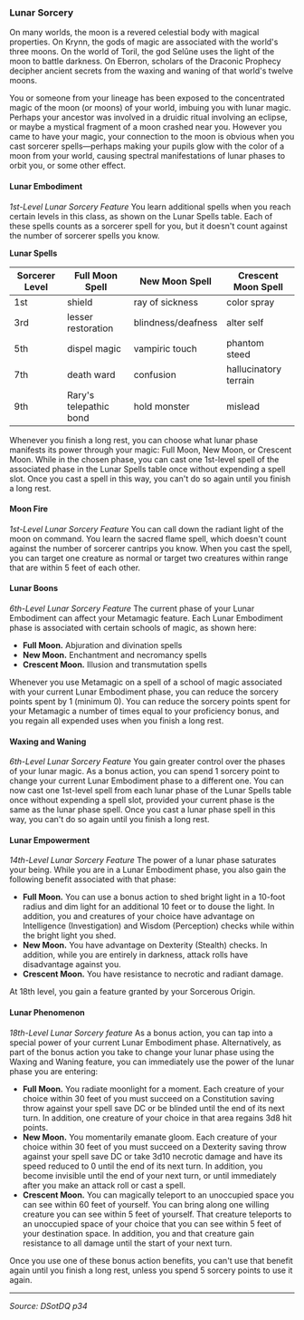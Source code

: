 ### Lunar Sorcery

On many worlds, the moon is a revered celestial body with magical properties. On Krynn, the gods of magic are associated with the world's three moons. On the world of Toril, the god Selûne uses the light of the moon to battle darkness. On Eberron, scholars of the Draconic Prophecy decipher ancient secrets from the waxing and waning of that world's twelve moons.

You or someone from your lineage has been exposed to the concentrated magic of the moon (or moons) of your world, imbuing you with lunar magic. Perhaps your ancestor was involved in a druidic ritual involving an eclipse, or maybe a mystical fragment of a moon crashed near you. However you came to have your magic, your connection to the moon is obvious when you cast sorcerer spells—perhaps making your pupils glow with the color of a moon from your world, causing spectral manifestations of lunar phases to orbit you, or some other effect.

#### Lunar Embodiment

*1st-Level Lunar Sorcery Feature*
You learn additional spells when you reach certain levels in this class, as shown on the Lunar Spells table. Each of these spells counts as a sorcerer spell for you, but it doesn't count against the number of sorcerer spells you know.

**Lunar Spells**

| Sorcerer Level | Full Moon Spell        | New Moon Spell     | Crescent Moon Spell   |
| -------------- | ---------------------- | ------------------ | --------------------- |
| 1st            | shield                 | ray of sickness    | color spray           |
| 3rd            | lesser restoration     | blindness/deafness | alter self            |
| 5th            | dispel magic           | vampiric touch     | phantom steed         |
| 7th            | death ward             | confusion          | hallucinatory terrain |
| 9th            | Rary's telepathic bond | hold monster       | mislead               |

Whenever you finish a long rest, you can choose what lunar phase manifests its power through your magic: Full Moon, New Moon, or Crescent Moon. While in the chosen phase, you can cast one 1st-level spell of the associated phase in the Lunar Spells table once without expending a spell slot. Once you cast a spell in this way, you can't do so again until you finish a long rest.

#### Moon Fire

*1st-Level Lunar Sorcery Feature*
You can call down the radiant light of the moon on command. You learn the sacred flame spell, which doesn't count against the number of sorcerer cantrips you know. When you cast the spell, you can target one creature as normal or target two creatures within range that are within 5 feet of each other.

#### Lunar Boons

*6th-Level Lunar Sorcery Feature*
The current phase of your Lunar Embodiment can affect your Metamagic feature. Each Lunar Embodiment phase is associated with certain schools of magic, as shown here:

- **Full Moon.** Abjuration and divination spells
- **New Moon.** Enchantment and necromancy spells
- **Crescent Moon.** Illusion and transmutation spells

Whenever you use Metamagic on a spell of a school of magic associated with your current Lunar Embodiment phase, you can reduce the sorcery points spent by 1 (minimum 0). You can reduce the sorcery points spent for your Metamagic a number of times equal to your proficiency bonus, and you regain all expended uses when you finish a long rest.

#### Waxing and Waning

*6th-Level Lunar Sorcery Feature*
You gain greater control over the phases of your lunar magic. As a bonus action, you can spend 1 sorcery point to change your current Lunar Embodiment phase to a different one.
You can now cast one 1st-level spell from each lunar phase of the Lunar Spells table once without expending a spell slot, provided your current phase is the same as the lunar phase spell. Once you cast a lunar phase spell in this way, you can't do so again until you finish a long rest.

#### Lunar Empowerment

*14th-Level Lunar Sorcery Feature*
The power of a lunar phase saturates your being. While you are in a Lunar Embodiment phase, you also gain the following benefit associated with that phase:
- **Full Moon.** You can use a bonus action to shed bright light in a 10-foot radius and dim light for an additional 10 feet or to douse the light. In addition, you and creatures of your choice have advantage on Intelligence (Investigation) and Wisdom (Perception) checks while within the bright light you shed.
- **New Moon.** You have advantage on Dexterity (Stealth) checks. In addition, while you are entirely in darkness, attack rolls have disadvantage against you.
- **Crescent Moon.** You have resistance to necrotic and radiant damage.

At 18th level, you gain a feature granted by your Sorcerous Origin.

#### Lunar Phenomenon

*18th-Level Lunar Sorcery feature*
As a bonus action, you can tap into a special power of your current Lunar Embodiment phase. Alternatively, as part of the bonus action you take to change your lunar phase using the Waxing and Waning feature, you can immediately use the power of the lunar phase you are entering:

- **Full Moon.** You radiate moonlight for a moment. Each creature of your choice within 30 feet of you must succeed on a Constitution saving throw against your spell save DC or be blinded until the end of its next turn. In addition, one creature of your choice in that area regains 3d8 hit points.
- **New Moon.** You momentarily emanate gloom. Each creature of your choice within 30 feet of you must succeed on a Dexterity saving throw against your spell save DC or take 3d10 necrotic damage and have its speed reduced to 0 until the end of its next turn. In addition, you become invisible until the end of your next turn, or until immediately after you make an attack roll or cast a spell.
- **Crescent Moon.** You can magically teleport to an unoccupied space you can see within 60 feet of yourself. You can bring along one willing creature you can see within 5 feet of yourself. That creature teleports to an unoccupied space of your choice that you can see within 5 feet of your destination space. In addition, you and that creature gain resistance to all damage until the start of your next turn.

Once you use one of these bonus action benefits, you can't use that benefit again until you finish a long rest, unless you spend 5 sorcery points to use it again.

---

*Source: DSotDQ p34*
